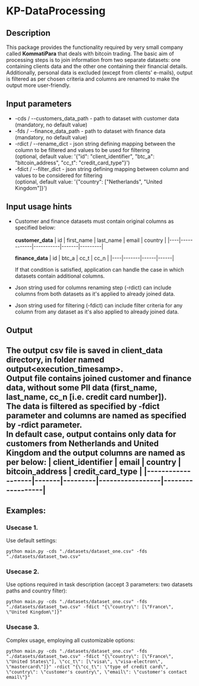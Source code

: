 # KP-DataProcessing

## Description

This package provides the functionality required by very small company called **KommatiPara** that deals with bitcoin
trading. The basic aim of processing steps is to join information from two separate datasets: one containing clients
data and the other one containing their financial details. Additionally, personal data is excluded  (except from
clients\' e-mails), output is filtered as per chosen criteria and columns are renamed to make the output more
user-friendly.

## Input parameters

- -cds / --customers_data_path - path to dataset with customer data
  (mandatory, no default value)
- -fds / --finance_data_path - path to dataset with finance data
  (mandatory, no default value)
- -rdict / --rename_dict - json string defining mapping between the column to be filtered and values to be used for
  filtering\
  (optional, default value: '{\"id\": \"client_identifier\", \"btc_a\": \"bitcoin_address\", \"cc_t\":
  \"credit_card_type\"}')
- -fdict / --filter_dict - json string defining mapping between column and values to be considered for filtering\
  (optional, default value: '{\"country\": [\"Netherlands\", \"United Kingdom\"]}')

## Input usage hints

- Customer and finance datasets must contain original columns as specified below:<br/><br/>
  **customer_data**
  | id | first_name | last_name | email | country |
  |----|------------|-----------|-------|---------|

  **finance_data**
  | id | btc_a | cc_t | cc_n |
  |----|-------|------|------|

  If that condition is satisfied, application can handle the case in which datasets contain additional columns.
- Json string used for columns renaming step (-rdict) can include columns from both datasets as it\'s applied to already
  joined data.
- Json string used for filtering (-fdict) can include filter criteria for any column from any dataset as it\'s also
  applied to already joined data.

## Output

The output csv file is saved in client_data directory, in folder named output<execution_timesamp>.\
Output file contains joined customer and finance data, without some PII data (first_name, last_name,
cc_n [i.e. credit card number]).\
The data is filtered as specified by -fdict parameter and columns are named as specified by -rdict parameter.\
In default case, output contains only data for customers from Netherlands and United Kingdom and the output columns are
named as per below:
| client_identifier | email | country | bitcoin_address | credit_card_type |
|-------------------|-------|---------|-----------------|------------------|
--------------------------------------------------------

## Examples:

### Usecase 1.

Use default settings:

```
python main.py -cds "./datasets/dataset_one.csv" -fds "./datasets/dataset_two.csv"
```

### Usecase 2.

Use options required in task description (accept 3 parameters: two datasets paths and country filter):

```
python main.py -cds "./datasets/dataset_one.csv" -fds "./datasets/dataset_two.csv" -fdict "{\"country\": [\"France\", \"United Kingdom\"]}"
```

### Usecase 3.

Complex usage, employing all customizable options:

```
python main.py -cds "./datasets/dataset_one.csv" -fds "./datasets/dataset_two.csv" -fdict "{\"country\": [\"France\", \"United States\"], \"cc_t\": [\"visa\", \"visa-electron\", \"mastercard\"]}" -rdict "{\"cc_t\": \"type of credit card\", \"country\": \"customer's country\", \"email\": \"customer's contact email\"}"
```
